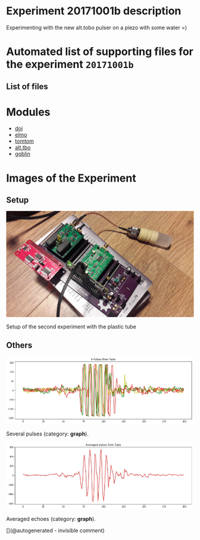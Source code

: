 # Experiment 20171001b description


Experimenting with the new alt.tobo pulser on a piezo with some water =)


# Automated list of supporting files for the __experiment `20171001b`__

## List of files




# Modules

* [doj](/doj/)
* [elmo](/elmo/)
* [tomtom](/retired/tomtom/)
* [alt.tbo](/retired/alt.tbo/)
* [goblin](/goblin/)




# Images of the Experiment

## Setup

![](/retired/alt.tbo/20171001a/20171001_135041.jpg)

Setup of the second experiment with the plastic tube

## Others

![](/retired/alt.tbo/20171001a/Pulses_details_Tube.jpg)

Several pulses (category: __graph__).

![](/retired/alt.tbo/20171001a/Pulses_average_Tube.jpg)

Averaged echoes (category: __graph__).










[](@autogenerated - invisible comment)